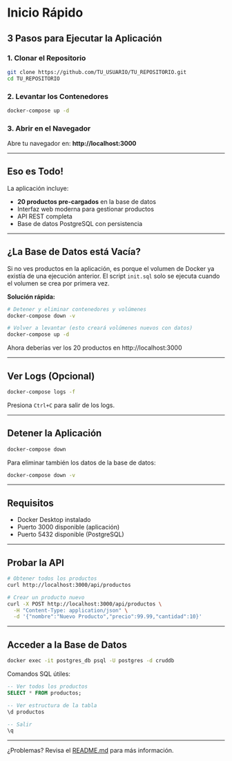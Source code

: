 # Inicio Rápido

## 3 Pasos para Ejecutar la Aplicación

### 1. Clonar el Repositorio

```bash
git clone https://github.com/TU_USUARIO/TU_REPOSITORIO.git
cd TU_REPOSITORIO
```

### 2. Levantar los Contenedores

```bash
docker-compose up -d
```

### 3. Abrir en el Navegador

Abre tu navegador en: **http://localhost:3000**

---

## Eso es Todo!

La aplicación incluye:
- **20 productos pre-cargados** en la base de datos
- Interfaz web moderna para gestionar productos
- API REST completa
- Base de datos PostgreSQL con persistencia

---

## ¿La Base de Datos está Vacía?

Si no ves productos en la aplicación, es porque el volumen de Docker ya existía de una ejecución anterior. El script `init.sql` solo se ejecuta cuando el volumen se crea por primera vez.

**Solución rápida:**

```bash
# Detener y eliminar contenedores y volúmenes
docker-compose down -v

# Volver a levantar (esto creará volúmenes nuevos con datos)
docker-compose up -d
```

Ahora deberías ver los 20 productos en http://localhost:3000

---

## Ver Logs (Opcional)

```bash
docker-compose logs -f
```

Presiona `Ctrl+C` para salir de los logs.

---

## Detener la Aplicación

```bash
docker-compose down
```

Para eliminar también los datos de la base de datos:

```bash
docker-compose down -v
```

---

## Requisitos

- Docker Desktop instalado
- Puerto 3000 disponible (aplicación)
- Puerto 5432 disponible (PostgreSQL)

---

## Probar la API

```bash
# Obtener todos los productos
curl http://localhost:3000/api/productos

# Crear un producto nuevo
curl -X POST http://localhost:3000/api/productos \
  -H "Content-Type: application/json" \
  -d '{"nombre":"Nuevo Producto","precio":99.99,"cantidad":10}'
```

---

## Acceder a la Base de Datos

```bash
docker exec -it postgres_db psql -U postgres -d cruddb
```

Comandos SQL útiles:
```sql
-- Ver todos los productos
SELECT * FROM productos;

-- Ver estructura de la tabla
\d productos

-- Salir
\q
```

---

¿Problemas? Revisa el [README.md](README.md) para más información.
